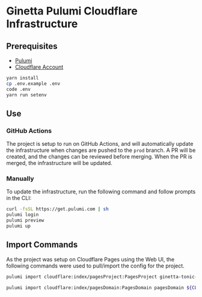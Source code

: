 # Ginetta Pulumi Cloudflare Infrastructure

## Prerequisites

- [Pulumi](https://www.pulumi.com/docs/get-started/install/)
- [Cloudflare Account](https://dash.cloudflare.com/sign-up)

```bash
yarn install
cp .env.example .env
code .env
yarn run setenv
```

## Use

### GitHub Actions

The project is setup to run on GitHub Actions, and will automatically update the infrastructure when changes are pushed to the `prod` branch. A PR will be created, and the changes can be reviewed before merging. When the PR is merged, the infrastructure will be updated.

### Manually

To update the infrastructure, run the following command and follow prompts in the CLI:

```bash
curl -fsSL https://get.pulumi.com | sh
pulumi login
pulumi preview
pulumi up
```

## Import Commands

As the project was setup on Cloudflare Pages using the Web UI, the following commands were used to pull/import the config for the project.

```bash
pulumi import cloudflare:index/pagesProject:PagesProject ginetta-tonic-festival ${CLOUDFLARE_ACCOUNT_ID}/ginetta-tonic-festival

pulumi import cloudflare:index/pagesDomain:PagesDomain pagesDomain ${CLOUDFLARE_ACCOUNT_ID}/ginetta-tonic-festival/festival.ginetta.net
```

